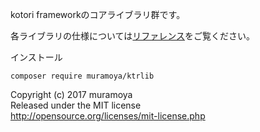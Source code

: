 kotori frameworkのコアライブラリ群です。

各ライブラリの仕様については[リファレンス](https://muramoya.github.io/ktrlib/)をご覧ください。

インストール

```
composer require muramoya/ktrlib
```

Copyright (c) 2017 muramoya  
Released under the MIT license  
http://opensource.org/licenses/mit-license.php
